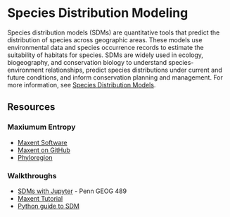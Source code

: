 # Species Distribution Modeling

Species distribution models (SDMs) are quantitative tools that predict the distribution of species across geographic areas. These models use environmental data and species occurrence records to estimate the suitability of habitats for species. SDMs are widely used in ecology, biogeography, and conservation biology to understand species-environment relationships, predict species distributions under current and future conditions, and inform conservation planning and management. For more information, see [Species Distribution Models](https://en.wikipedia.org/wiki/Species_distribution_modelling).





## Resources

### Maxiumum Entropy

- [Maxent Software](https://biodiversityinformatics.amnh.org/open_source/maxent/)
- [Maxent on GitHub](https://github.com/mrmaxent/Maxent)
- [Phyloregion](https://github.com/darunabas/phyloregion)

### Walkthroughs

- [SDMs with Jupyter](https://www.e-education.psu.edu/geog489/l3_p8.html) - Penn GEOG 489
- [Maxent Tutorial](https://biodiversityinformatics.amnh.org/open_source/maxent/Maxent_tutorial2017.pdf)
- [Python guide to SDM](https://daniel-furman.github.io/Python-species-distribution-modeling/)


